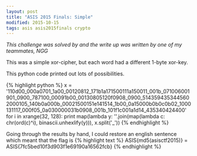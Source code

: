 ```yaml
---
layout: post
title: "ASIS 2015 Finals: Simple"
modified: 2015-10-15
tags: asis asis2015finals crypto
---
```


*This challenge was solved by and the write up was written by one of my teammates, NGG*

This was a simple xor-cipher, but each word had a different 1-byte xor-key.

This python code printed out lots of possibilities.

{% highlight python %}
x = '110d00_000a0701_1a00_00120812_171b1a171500111a150011_001b_071006001901_0900_787100_00091b00_00130805120f0908_0900_5143594353445602000105_140b0a000b_00021500151e141514_1b00_0a15000b0b0c0b02_1000131117_000f05_0a030000031b0908_001b_101f1c001a1d14_435340424400'
for i in xrange(32, 128):
    print map(lambda y: ''.join(map(lambda c: chr(ord(c)^i), binascii.unhexlify(y))), x.split('_'))
{% endhighlight %}

Going through the results by hand, I could restore an english sentence which meant that the flag is
{% highlight text %}
ASIS{md5(asisctf2015)} = ASIS{7fc5bed10f3d903f1e69190a16562fcb}
{% endhighlight %}